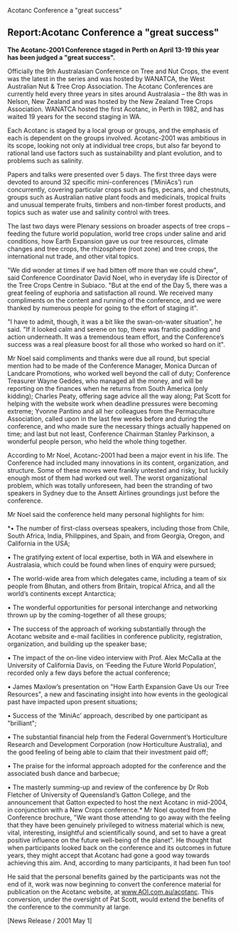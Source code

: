 Acotanc Conference a "great success"


Report:Acotanc Conference a "great success"
-------------------------------------------




**The Acotanc-2001 Conference staged in Perth on April 13-19 this year has been judged a "great success".**


Officially the 9th Australasian Conference on Tree and Nut Crops, the event was the latest in the series and was hosted by WANATCA, the West Australian Nut & Tree Crop Association. The Acotanc Conferences are currently held every three years in sites around Australasia – the 8th was in Nelson, New Zealand and was hosted by the New Zealand Tree Crops Association. WANATCA hosted the first Acotanc, in Perth in 1982, and has waited 19 years for the second staging in WA.


Each Acotanc is staged by a local group or groups, and the emphasis of each is dependent on the groups involved. Acotanc-2001 was ambitious in its scope, looking not only at individual tree crops, but also far beyond to rational land use factors such as sustainability and plant evolution, and to problems such as salinity. 


Papers and talks were presented over 5 days. The first three days were devoted to around 32 specific mini-conferences (‘MiniAcs’) run concurrently, covering particular crops such as figs, pecans, and chestnuts, groups such as Australian native plant foods and medicinals, tropical fruits and unusual temperate fruits, timbers and non-timber forest products, and topics such as water use and salinity control with trees.


The last two days were Plenary sessions on broader aspects of tree crops – feeding the future world population, world tree crops under saline and arid conditions, how Earth Expansion gave us our tree resources, climate changes and tree crops, the rhizosphere (root zone) and tree crops, the international nut trade, and other vital topics.


"We did wonder at times if we had bitten off more than we could chew", said Conference Coordinator David Noel, who in everyday life is Director of the Tree Crops Centre in Subiaco. "But at the end of the Day 5, there was a great feeling of euphoria and satisfaction all round. We received many compliments on the content and running of the conference, and we were thanked by numerous people for going to the effort of staging it".


"I have to admit, though, it was a bit like the swan-on-water situation", he said. "If it looked calm and serene on top, there was frantic paddling and action underneath. It was a tremendous team effort, and the Conference’s success was a real pleasure boost for all those who worked so hard on it".


Mr Noel said compliments and thanks were due all round, but special mention had to be made of the Conference Manager, Monica Durcan of Landcare Promotions, who worked well beyond the call of duty; Conference Treasurer Wayne Geddes, who managed all the money, and will be reporting on the finances when he returns from South America (only kidding); Charles Peaty, offering sage advice all the way along; Pat Scott for helping with the website work when deadline pressures were becoming extreme; Yvonne Pantino and all her colleagues from the Permaculture Association, called upon in the last few weeks before and during the conference, and who made sure the necessary things actually happened on time; and last but not least, Conference Chairman Stanley Parkinson, a wonderful people person, who held the whole thing together.


According to Mr Noel, Acotanc-2001 had been a major event in his life. The Conference had included many innovations in its content, organization, and structure. Some of these moves were frankly untested and risky, but luckily enough most of them had worked out well. The worst organizational problem, which was totally unforeseen, had been the stranding of two speakers in Sydney due to the Ansett Airlines groundings just before the conference.



Mr Noel said the conference held many personal highlights for him:


*• The number of first-class overseas speakers, including those from Chile, South Africa, India, Philippines, and Spain, and from Georgia, Oregon, and California in the USA;


• The gratifying extent of local expertise, both in WA and elsewhere in Australasia, which could be found when lines of enquiry were pursued;


• The world-wide area from which delegates came, including a team of six people from Bhutan, and others from Britain, tropical Africa, and all the world’s continents except Antarctica;


• The wonderful opportunities for personal interchange and networking thrown up by the coming-together of all these groups;


• The success of the approach of working substantially through the Acotanc website and e-mail facilities in conference publicity, registration, organization, and building up the speaker base;


• The impact of the on-line video interview with Prof. Alex McCalla at the University of California Davis, on ‘Feeding the Future World Population’, recorded only a few days before the actual conference;


• James Maxlow’s presentation on "How Earth Expansion Gave Us our Tree Resources", a new and fascinating insight into how events in the geological past have impacted upon present situations;


• Success of the ‘MiniAc’ approach, described by one participant as "brilliant";


• The substantial financial help from the Federal Government’s Horticulture Research and Development Corporation (now Horticulture Australia), and the good feeling of being able to claim that their investment paid off;


• The praise for the informal approach adopted for the conference and the associated bush dance and barbecue;


• The masterly summing-up and review of the conference by Dr Rob Fletcher of University of Queensland’s Gatton College, and the announcement that Gatton expected to host the next Acotanc in mid-2004, in conjunction with a New Crops conference.*
Mr Noel quoted from the Conference brochure, "We want those attending to go away with the feeling that they have been genuinely privileged to witness material which is new, vital, interesting, insightful and scientifically sound, and set to have a great positive influence on the future well-being of the planet". He thought that when participants looked back on the conference and its outcomes in future years, they might accept that Acotanc had gone a good way towards achieving this aim. And, according to many participants, it had been fun too!


He said that the personal benefits gained by the participants was not the end of it, work was now beginning to convert the conference material for publication on the Acotanc website, at www.AOI.com.au/acotanc. This conversion, under the oversight of Pat Scott, would extend the benefits of the conference to the community at large.



[News Release / 2001 May 1]






